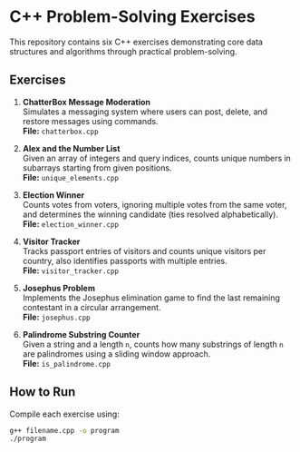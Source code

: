 # C++ Problem-Solving Exercises

This repository contains six C++ exercises demonstrating core data structures and algorithms through practical problem-solving.

## Exercises

1. **ChatterBox Message Moderation**  
   Simulates a messaging system where users can post, delete, and restore messages using commands.  
   **File:** `chatterbox.cpp`

2. **Alex and the Number List**  
   Given an array of integers and query indices, counts unique numbers in subarrays starting from given positions.  
   **File:** `unique_elements.cpp`

3. **Election Winner**  
   Counts votes from voters, ignoring multiple votes from the same voter, and determines the winning candidate (ties resolved alphabetically).  
   **File:** `election_winner.cpp`

4. **Visitor Tracker**  
   Tracks passport entries of visitors and counts unique visitors per country, also identifies passports with multiple entries.  
   **File:** `visitor_tracker.cpp`

5. **Josephus Problem**  
   Implements the Josephus elimination game to find the last remaining contestant in a circular arrangement.  
   **File:** `josephus.cpp`

6. **Palindrome Substring Counter**  
   Given a string and a length `n`, counts how many substrings of length `n` are palindromes using a sliding window approach.  
   **File:** `is_palindrome.cpp`

## How to Run

Compile each exercise using:

```bash
g++ filename.cpp -o program
./program
